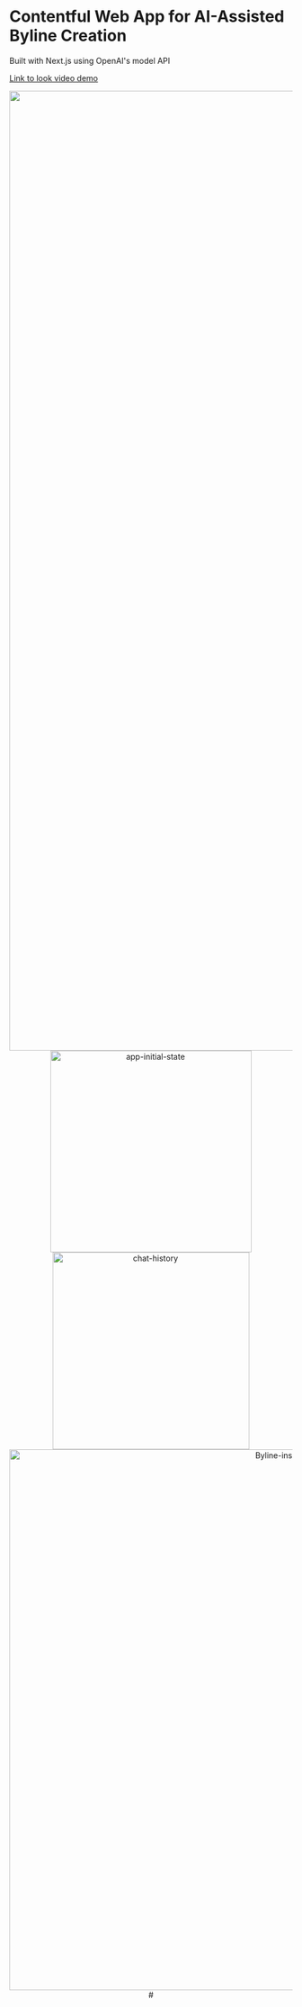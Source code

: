 # Contentful Web App for AI-Assisted Byline Creation

Built with Next.js using OpenAI's model API

[Link to look video demo](https://www.loom.com/share/47ac27bb047d41a381386d9d08ea2451?sid=265670f8-945a-4761-be59-9f2e1ce6eb0d)
<div style="text-align: center;">
  <img width="1704" alt="image-of-editor" src="https://github.com/ravenruckus/contentful-ai/assets/7894424/283aaac2-f094-4198-9406-5a5aee8eaed9">
</div>

<div style="text-align: center;">
  <img width="358" alt="app-initial-state" src="https://github.com/ravenruckus/contentful-ai/assets/7894424/c0339177-3a70-4102-92d1-d375a9a2f2ef">
</div>

<div style="text-align: center;">
  <img width="350" alt="chat-history" src="https://github.com/ravenruckus/contentful-ai/assets/7894424/ef7746da-ab66-45ad-9ad8-6cc17cc6eea0">
</div>

<div style="text-align: center;">
  <img width="960" alt="Byline-inserted" src="https://github.com/ravenruckus/contentful-ai/assets/7894424/eb914322-a2e3-4bb4-ab96-eed8def04ea6">
#</div>

